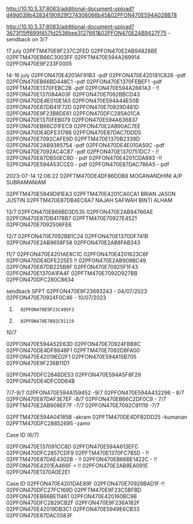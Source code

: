 http://10.10.5.37:8083/additional-document-upload?d49d039b42834190929f274306066b45&02PFON470E594A028B78

http://10.10.5.37:8083/additional-document-upload?3673f15ff699f457fd2536bee3127661&02PFON470E2AB9427F75 -sendback on 3/7

17 july
02PFTM470E9F237C2FED
02PFON470E2AB94828BE
02PFTM470EB66C3003FF
02PFTM470E594A269914
02PFON470E9F233F0005



14-16 july
02PFON470E4201AF91B3 -pdf
02PFON470E420181C826 -pdf
02PFON470EB66BD448C1 -pdf
02PFON470E1370FEBEF1 -pdf
02PFTM470E1370FEBC2B -pdf
02PFON470E594A2661A3 - !!
02PFON470E137084A03F 
02PFON470E7092BBCD43 
02PFON470DE4E010E1A5 
02PFON470E594A44E50B 
02PFON470E87DB41F72D 
02PFON470E70929D481D 
02PFON470E9F23B8DE61 
02PFON470DFC285A01CA 
02PFON470E1370FEB079 
02PFON470E594A636837 
02PFON470EB66C01FEC9 
02PFON470E2AB90AC7EE 
02PFON470DE4DFE31786
02PFON470E87DAC7DDD5
02PFON470E7092CAFE9D
02PFTM470E1370B2339D
02PFON470E2AB9385754 -pdf
02PFON470DE4E010A50C -pdf
02PFON470E7092AC4C87 -pdf
02PFON470E1370751DC7 - !!
02PFON470E87DB50EC9D - pdf
02PFON470E4201CDA893 -!!
02PFON470E594A53CCE0 - pdf
02PFON470E87DAC786A5 - pdf


2023-07-14 12:06:22
02PFTM470DE4DF86DDB8	MOGANANDHINI A/P SUBRAMANIAM	

02PFTM470E5949D91EA3
02PFTM470E4201CA0CA1	BRIAN JASON JUSTIN
02PFTM470E87DB4EC6A7	NAJAH SAFWAH BINTI ALHAM


13/7
02PFON470EB66BD3D535
02PFON470E2AB94766AE
02PFON470E87DB4178B7
02PFTM470E70927E4521
02PFON470E7092506FE6


12/7
02PFON470E7092BB1C24
02PFON470E1370DF741B
02PFON470E2AB9658F58
02PFON470E2AB8FAB343


11/7
02PFON470E4201AE8C1C
02PFON470E4201623C6F
02PFON470DE4DFE225E5 !!
02PFON470E2AB909BC49
02PFON470E87DB225B8F
02PFON470E70925F1F43
02PFON470E1370A1FA4F
02PFTM470E7092D927BB
02PFON470DFC280C8634





sendback SFPT
02PFON470E9F23693243 - 04/07/2023
02PFON470E70924F0C46 - 10/07/2023


1.       02PFON470E9F23C495F3

2.       02PFON470E7092C91119

10/7

02PFON470E594A52E63D
02PFON470E70924FBB8C
02PFON470DE4DF8648F1
02PFTM470E7092D8FA00
02PFON470E42019ED2F1
02PFON470E594A15B705
02PFON470E9F236B11D1



02PFON470DFC2846DE53
02PFON470E594A5F8F29
02PFON470DE4DFC0D64B

7/7-9/7
02PFON470E594A159452 -9/7
02PFON470E594A432296 - 8/7
02PFON470E87DAF3E7EF -8/7
02PFON470EB66C2DF0C9 - 7/7
02PFTM470E2AB908EF7F -7/7
02PFON470E7092C91119 -7/7



02PFTM470E594A04185B -akram
02PFTM470DE4DFB2DD25 -kumanan
02PFTM470DFC28852695 -zamir

Case ID (6/7)

02PFON470E137091CC8D
02PFON470E594A613EFC
02PFON470DFC2857CDF9
02PFTM470E1370FC785D - !!
02PFTM470E87DAE4302B - !!
02PFON470EB66BE1422C - !!
02PFON470E4201EA466F = !!
02PFON470E2AB8EA091E
02PFON470E1370A0E2E1



Case ID
02PFON470E4201DAE89F
02PFON470E70928BAD1F-!!
02PFON470DFC27FC169D
02PFTM470E9F23C5BFBD
02PFON470EB66BE11461
02PFON470E420160BC9B
02PFON470DFC2829CB2F
02PFON470E9F236A182F
02PFON470E42019DB3C1
02PFON470E5949E6CB33
02PFON470E87DAC5583F







